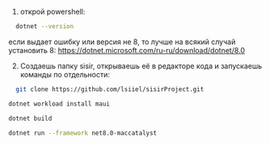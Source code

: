 1) открой powershell:
```bash
  dotnet --version
```
если выдает ошибку или версия не 8, то лучше на всякий случай установить 8:
https://dotnet.microsoft.com/ru-ru/download/dotnet/8.0

2) Создаешь папку sisir, открываешь её в редакторе кода и запускаешь команды по отдельности:
```bash
  git clone https://github.com/lsiiel/sisirProject.git
```
```bash
dotnet workload install maui
```
```bash
dotnet build
```
```bash
dotnet run --framework net8.0-maccatalyst
```
